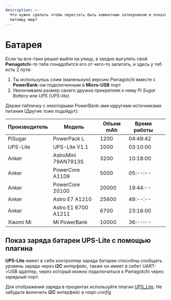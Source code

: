 ```yaml
---
description: >-
  Что нужно сделать чтобы перестать быть комнатным затворником и показать своему
  питомцу мир?
---
```


# Батарея

Если ты все-таки решил выйти на улицу, а заодно выгулять свой **Pwnagotch**i-то тебе понадобится его от чего-то запитать, и здесь у теб есть 2 путя:

1. Ты используешь слим (маленькую) версию Pwnagotchi вместе с **PowerBank**-ом подключенным в **Micro-USB** порт
2. Увеличиваем размер своего дружка прикрепляя к нему _Pi Sugar Battery_ или _UPS (UPS-lite)_

Держи табличку с некоторыми PowerBank-ами идругими источниками питания (Другие тоже подойдут):

| Производитель | Модель              | Объем mAh | Время работы |   |
| ------------- | ------------------- | --------- | ------------ | - |
| PiSugar       | PowerPack L         | 1200      | 04:49:42     |   |
| UPS-Lite      | UPS-Lite V1.1       | 1000      | 03:10:00     |   |
| Anker         | AstroMini 79AN7913S | 3200      | 10:18:00     |   |
| Anker         | PowerCore A1109     | 5000      | 05:--:--     |   |
| Anker         | PowerCore 20100     | 20000     | 19:44:--     |   |
| Anker         | Astro E7 A1210      | 25600     | 49:--:--     |   |
| Anker         | Astro E1 6700 A1211 | 6700      | 23:16:00     |   |
| Xiaomi Mi     | Mi PowerBank        | 10000     | 36:--:--     |   |



## Показ заряда батареи UPS-Lite с помощью плагина

**UPS-Lite** имеет в себе контроллер заряда батареи способны сообщать уровень заряда через **i2C** интерфейс, также он имеет в себет UART->USB адаптер, через который можно подключиться к Pwnagotchi через зарядный порт.

Для отображения заряда в процентах используйте плагин [UPS\_Lite](https://github.com/evilsocket/pwnagotchi/blob/master/pwnagotchi/plugins/default/ups\_lite.py). Не забудьте включить **i2C** интерфейс в _raspi-config_
